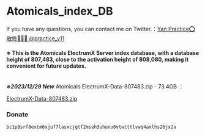 # Atomicals_index_DB

If you have any questions, you can contact me on Twitter.：[Yan Practice⭕散修🧙🏻‍♀️ @practice_y11](https://twitter.com/practice_y11)
#### ※ This is the Atomicals ElectrumX Server index database, with a database height of 807,483, close to the activation height of 808,080, making it convenient for future updates. <br><br>

***※2023/12/29 New*** Atomicals ElectrumX-Data-807483.zip - 73.4GB ：

[ElectrumX-Data-807483.zip](https://www.icloud.com/iclouddrive/038z4LfgnnZtwLz5Kc3ERyQHw#ElectrumX-Data-807483)


### Donate  
`bc1p8srf8extm6xjuf7lasxcjqtf2mseh3uhunu0vtwtttlvwq4axlhs26jx2a`
